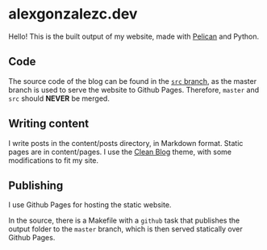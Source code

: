 # alexgonzalezc.dev

Hello! This is the built output of my website, made with [Pelican](https://github.com/getpelican/pelican) and Python.

## Code

The source code of the blog can be found in the [`src` branch](https://github.com/gonz4lex/gonz4lex.github.io/tree/src), as the master branch is used to serve the website to Github Pages.
Therefore, `master` and `src` should **NEVER** be merged.

## Writing content

I write posts in the content/posts directory, in Markdown format. Static pages are in content/pages.
I use the [Clean Blog](https://github.com/gilsondev/pelican-clean-blog) theme, with some modifications to fit my site.

## Publishing

I use Github Pages for hosting the static website.

In the source, there is a Makefile with a `github` task that publishes the output folder to the `master` branch, which is then served statically over Github Pages.
